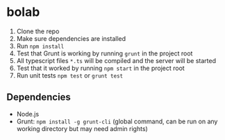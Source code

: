 # bolab
1. Clone the repo
2. Make sure dependencies are installed
3. Run `npm install`
4. Test that Grunt is working by running `grunt` in the project root
5. All typescript files `*.ts` will be compiled and the server will be started
6. Test that it worked by running `npm start` in the project root
7. Run unit tests `npm test` or `grunt test`

## Dependencies
* Node.js
* Grunt: `npm install -g grunt-cli` (global command, can be run on any working directory but may need admin rights)
